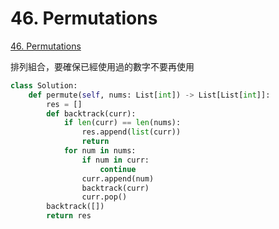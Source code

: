 # 46. Permutations

[46. Permutations](https://leetcode.com/problems/permutations/)

排列組合，要確保已經使用過的數字不要再使用

```python
class Solution:
    def permute(self, nums: List[int]) -> List[List[int]]:
        res = []
        def backtrack(curr):
            if len(curr) == len(nums):
                res.append(list(curr))
                return
            for num in nums:
                if num in curr:
                    continue
                curr.append(num)
                backtrack(curr)
                curr.pop()
        backtrack([])
        return res
```



